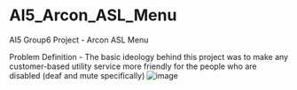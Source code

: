 # AI5_Arcon_ASL_Menu
AI5 Group6 Project - Arcon ASL Menu

Problem Definition -
The basic ideology behind this project was to make any customer-based utility service more friendly for the people who are disabled (deaf and mute specifically)
![image](https://user-images.githubusercontent.com/70897069/200815722-511241ea-90dc-453b-bf05-0218302d3a2f.png)
